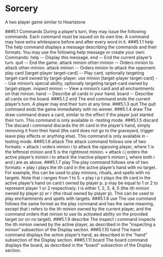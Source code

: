 # Sorcery
A two player game similar to Heartstone

###5.1 Commands
During a player’s turn, they may issue the following commands. Each command must be issued on its own line. A command may have extra whitespace before and after every word in it.
###5.1.1 help
The help command displays a message describing the commands and their formats. You may use the following help message or create your own:
Commands: help -- Display this message. end -- End the current player’s turn. quit -- End the game. attack minion other-minion -- Orders minion to attack other-minion. attack minion -- Orders minion to attack the opponent. play card [target-player target-card] -- Play card, optionally targeting target-card owned by target-player. use minion [target-player target-card] -- Use minion’s special ability, optionally targeting target-card owned by target-player. inspect minion -- View a minion’s card and all enchantments on that minion. hand -- Describe all cards in your hand. board -- Describe all cards on the board.
###5.1.2 end
The end command ends the current player’s turn. A player may end their turn at any time.
###5.1.3 quit
The quit command ends the game immediately with no winner.
###5.1.4 draw
The draw command draws a card, similar to the eﬀect if the player just started their turn. This command is only available in -testing mode.
###5.1.5 discard
The discard i command discards the ith card in the player’s hand, simply removing it from their hand (the card does not go to the graveyard, trigger leave play eﬀects or anything else). This command is only available in -testing mode.
###5.1.6 attack
The attack command follows one of two formats: • attack i orders minion i to attack the opposing player, where 1 is the leftmost minion and 5 is the rightmost minion. • attack i j orders the active player’s minion i to attack the inactive player’s minion j, where both i and j are as above.
###5.1.7 play
The play command follows one of two formats: • play i plays the ith card in the active player’s hand with no target. For example, this can be used to play minions, rituals, and spells with no targets. Note that i ranges from 1 to 5. • play i p t plays the ith card in the active player’s hand on card t owned by player p. p may be equal to 1 or 2 to represent player 1 or 2 respectively. t is either 1, 2, 3, 4, 5 (the ith minion owned by player p) or r (the ritual owned by player p). This can be used to play enchantments and spells with targets.
###5.1.8 use
The use command follows the same format as the play command and has the same meaning, except that i refers to the ith minion owned by the current player, and the command orders that minion to use its activated ability on the provided target (or on no target).
###5.1.9 describe
The inspect i command inspects the ith minion owned by the active player, as described in the “inspecting a minion” subsection of the Display section.
###5.1.10 hand
The hand command displays the active player’s hand, as described in the “hand” subsection of the Display section.
###5.1.11 board
The board command displays the board, as described in the “board” subsection of the Display section.
